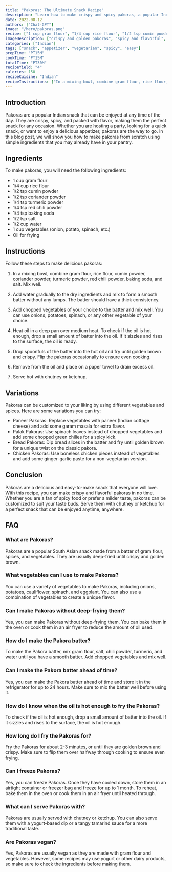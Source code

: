 ```yaml
---
title: "Pakoras: The Ultimate Snack Recipe"
description: "Learn how to make crispy and spicy pakoras, a popular Indian snack that is perfect for any occasion. This recipe is easy to follow and can be customized to your liking."
date: 2022-08-12
authors: ["Chat-GPT"]
image: "/hero/pakoras.png"
recipe: ["1 cup gram flour", "1/4 cup rice flour", "1/2 tsp cumin powder", "1/2 tsp coriander powder", "1/4 tsp turmeric powder", "1/4 tsp red chili powder", "1/4 tsp baking soda", "1/2 tsp salt", "1/2 cup water", "1 cup vegetables (onion, potato, spinach, etc.)", "Oil for frying"]
imageDescription: ["crispy and golden pakoras", "spicy and flavorful", "served with chutney", "perfect for snacking"]
categories: ["Indian"]
tags: ["snack", "appetizer", "vegetarian", "spicy", "easy"]
prepTime: "PT15M"
cookTime: "PT15M"
totalTime: "PT30M"
recipeYield: "4"
calories: 150
recipeCuisine: "Indian"
recipeInstructions: ["In a mixing bowl, combine gram flour, rice flour, cumin powder, coriander powder, turmeric powder, red chili powder, baking soda, and salt.", "Add water gradually and mix to form a smooth batter without any lumps.", "Add chopped vegetables of your choice to the batter and mix well.", "Heat oil in a deep pan over medium heat.", "Drop spoonfuls of the batter into the hot oil and fry until golden brown and crispy.", "Remove from the oil and place on a paper towel to drain excess oil.", "Serve hot with chutney."]
---
```


## Introduction

Pakoras are a popular Indian snack that can be enjoyed at any time of the day. They are crispy, spicy, and packed with flavor, making them the perfect snack for any occasion. Whether you are hosting a party, looking for a quick snack, or want to enjoy a delicious appetizer, pakoras are the way to go. In this blog post, we will show you how to make pakoras from scratch using simple ingredients that you may already have in your pantry.

## Ingredients

To make pakoras, you will need the following ingredients:

- 1 cup gram flour
- 1/4 cup rice flour
- 1/2 tsp cumin powder
- 1/2 tsp coriander powder
- 1/4 tsp turmeric powder
- 1/4 tsp red chili powder
- 1/4 tsp baking soda
- 1/2 tsp salt
- 1/2 cup water
- 1 cup vegetables (onion, potato, spinach, etc.)
- Oil for frying

## Instructions

Follow these steps to make delicious pakoras:

1. In a mixing bowl, combine gram flour, rice flour, cumin powder, coriander powder, turmeric powder, red chili powder, baking soda, and salt. Mix well.

2. Add water gradually to the dry ingredients and mix to form a smooth batter without any lumps. The batter should have a thick consistency.

3. Add chopped vegetables of your choice to the batter and mix well. You can use onions, potatoes, spinach, or any other vegetable of your choice.

4. Heat oil in a deep pan over medium heat. To check if the oil is hot enough, drop a small amount of batter into the oil. If it sizzles and rises to the surface, the oil is ready.

5. Drop spoonfuls of the batter into the hot oil and fry until golden brown and crispy. Flip the pakoras occasionally to ensure even cooking.

6. Remove from the oil and place on a paper towel to drain excess oil.

7. Serve hot with chutney or ketchup.

## Variations

Pakoras can be customized to your liking by using different vegetables and spices. Here are some variations you can try:

- Paneer Pakoras: Replace vegetables with paneer (Indian cottage cheese) and add some garam masala for extra flavor.
- Palak Pakoras: Use spinach leaves instead of chopped vegetables and add some chopped green chilies for a spicy kick.
- Bread Pakoras: Dip bread slices in the batter and fry until golden brown for a unique twist on the classic pakora.
- Chicken Pakoras: Use boneless chicken pieces instead of vegetables and add some ginger-garlic paste for a non-vegetarian version.

## Conclusion

Pakoras are a delicious and easy-to-make snack that everyone will love. With this recipe, you can make crispy and flavorful pakoras in no time. Whether you are a fan of spicy food or prefer a milder taste, pakoras can be customized to suit your taste buds. Serve them with chutney or ketchup for a perfect snack that can be enjoyed anytime, anywhere.

## FAQ

### What are Pakoras?

Pakoras are a popular South Asian snack made from a batter of gram flour, spices, and vegetables. They are usually deep-fried until crispy and golden brown.

### What vegetables can I use to make Pakoras?

You can use a variety of vegetables to make Pakoras, including onions, potatoes, cauliflower, spinach, and eggplant. You can also use a combination of vegetables to create a unique flavor.

### Can I make Pakoras without deep-frying them?

Yes, you can make Pakoras without deep-frying them. You can bake them in the oven or cook them in an air fryer to reduce the amount of oil used.

### How do I make the Pakora batter?

To make the Pakora batter, mix gram flour, salt, chili powder, turmeric, and water until you have a smooth batter. Add chopped vegetables and mix well.

### Can I make the Pakora batter ahead of time?

Yes, you can make the Pakora batter ahead of time and store it in the refrigerator for up to 24 hours. Make sure to mix the batter well before using it.

### How do I know when the oil is hot enough to fry the Pakoras?

To check if the oil is hot enough, drop a small amount of batter into the oil. If it sizzles and rises to the surface, the oil is hot enough.

### How long do I fry the Pakoras for?

Fry the Pakoras for about 2-3 minutes, or until they are golden brown and crispy. Make sure to flip them over halfway through cooking to ensure even frying.

### Can I freeze Pakoras?

Yes, you can freeze Pakoras. Once they have cooled down, store them in an airtight container or freezer bag and freeze for up to 1 month. To reheat, bake them in the oven or cook them in an air fryer until heated through.

### What can I serve Pakoras with?

Pakoras are usually served with chutney or ketchup. You can also serve them with a yogurt-based dip or a tangy tamarind sauce for a more traditional taste.

### Are Pakoras vegan?

Yes, Pakoras are usually vegan as they are made with gram flour and vegetables. However, some recipes may use yogurt or other dairy products, so make sure to check the ingredients before making them.